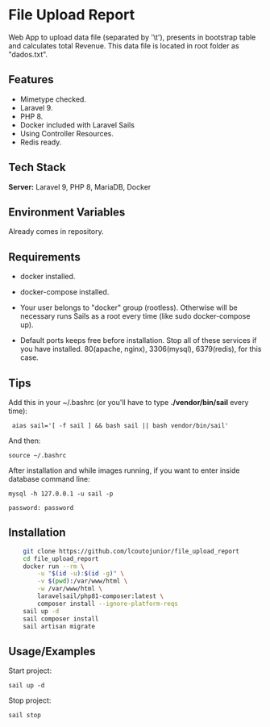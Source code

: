 # File Upload Report

Web App to upload data file (separated by '\t'), presents in bootstrap table and calculates total Revenue.
This data file is located in root folder as "dados.txt".
## Features

- Mimetype checked.
- Laravel 9.
- PHP 8.
- Docker included with Laravel Sails
- Using Controller Resources.
- Redis ready.


## Tech Stack
**Server:** Laravel 9, PHP 8, MariaDB, Docker




## Environment Variables

Already comes in repository.

## Requirements

- docker installed.

- docker-compose installed.

- Your user belongs to "docker" group (rootless). Otherwise will be necessary runs Sails as a root every time (like sudo docker-compose up). 

- Default ports keeps free before installation. Stop all of these services if you have installed.
		80(apache, nginx), 3306(mysql), 6379(redis), for this case.
## Tips
Add this in your ~/.bashrc (or you'll have to type **./vendor/bin/sail** every time):
```
 aias sail='[ -f sail ] && bash sail || bash vendor/bin/sail'
```
And then:
```
source ~/.bashrc
```

After installation and while images running, if you want to enter inside database command line:
```
mysql -h 127.0.0.1 -u sail -p

password: password
```

## Installation

```bash
	git clone https://github.com/lcoutojunior/file_upload_report
	cd file_upload_report
	docker run --rm \
		-u "$(id -u):$(id -g)" \
		-v $(pwd):/var/www/html \
		-w /var/www/html \
		laravelsail/php81-composer:latest \
		composer install --ignore-platform-reqs
	sail up -d
	sail composer install
	sail artisan migrate
```


## Usage/Examples

Start project:
```
sail up -d
```
Stop project:
```
sail stop
```
